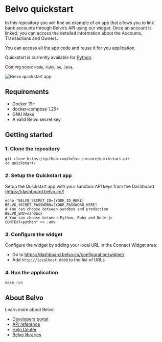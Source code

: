 # Belvo quickstart

In this repository you will find an example of an app that allows you to link bank accounts through Belvo’s API using our widget. Once an account is linked, you can access the detailed information about the Accounts, Transactions and Owners.

You can access all the app code and reuse it for you application.

Quickstart is currently available for [Python](https://github.com/belvo-finance/quickstart/tree/master/python). 

Coming soon: `Node`, `Ruby`, `Go`, `Java`.

![Belvo quickstart app](/assets/quickstart-screenshot.png)

## Requirements

* Docker 19+
* docker-compose 1.25+
* GNU Make
* A valid Belvo secret key

## Getting started

### 1. Clone the repository
```
git clone https://github.com/belvo-finance/quickstart.git
cd quickstart/
```

### 2. Setup the Quickstart app
Setup the Quickstart app with your sandbox API keys from the Dashboard (https://dashboard.belvo.co/)
```
echo "BELVO_SECRET_ID=[YOUR_ID_HERE]
BELVO_SECRET_PASSWORD=[YOUR_PASSWORD_HERE]
# You can choose between sandbox and production
BELVO_ENV=sandbox
# You can choose between Python, Ruby and Node.js
CONTEXT=python" >> .env
```

### 3. Configure the widget
Configure the widget by adding your local URL in the Connect Widget area:
- Go to https://dashboard.belvo.co/configuration/widget/
- Add `http://localhost:8080` to the list of URLs

### 4. Run the application

```
make run
```


## About Belvo

Learn more about Belvo: 
- [Developers portal](https://developers.belvo.co/)
- [API reference](https://docs.belvo.co/)
- [Help Center](https://support.belvo.co/hc/en-us)
- [Belvo libraries](https://github.com/belvo-finance/)
